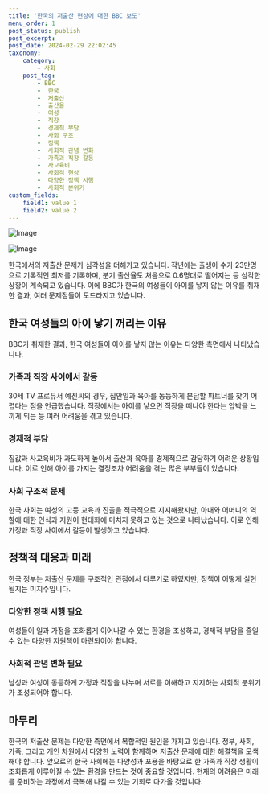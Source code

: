 ```yaml
---
title: '한국의 저출산 현상에 대한 BBC 보도'
menu_order: 1
post_status: publish
post_excerpt: 
post_date: 2024-02-29 22:02:45
taxonomy:
    category:
        - 사회
    post_tag:
        - BBC
        -  한국
        -  저출산
        -  출산율
        -  여성
        -  직장
        -  경제적 부담
        -  사회 구조
        -  정책
        -  사회적 관념 변화
        -  가족과 직장 갈등
        -  사교육비
        -  사회적 현상
        -  다양한 정책 시행
        -  사회적 분위기
custom_fields:
    field1: value 1
    field2: value 2
---
```


![Image](https://imgnews.pstatic.net/image/081/2024/02/29/0003433811_001_20240229083701138.jpg?type=w647)

![Image](https://imgnews.pstatic.net/image/081/2024/02/29/0003433811_002_20240229083701277.jpg?type=w647)

한국에서의 저출산 문제가 심각성을 더해가고 있습니다. 작년에는 출생아 수가 23만명으로 기록적인 최저를 기록하며, 분기 출산율도 처음으로 0.6명대로 떨어지는 등 심각한 상황이 계속되고 있습니다. 이에 BBC가 한국의 여성들이 아이를 낳지 않는 이유를 취재한 결과, 여러 문제점들이 도드라지고 있습니다.
## 한국 여성들의 아이 낳기 꺼리는 이유
BBC가 취재한 결과, 한국 여성들이 아이를 낳지 않는 이유는 다양한 측면에서 나타났습니다. 
### 가족과 직장 사이에서 갈등
30세 TV 프로듀서 예진씨의 경우, 집안일과 육아를 동등하게 분담할 파트너를 찾기 어렵다는 점을 언급했습니다. 직장에서는 아이를 낳으면 직장을 떠나야 한다는 압박을 느끼게 되는 등 여러 어려움을 겪고 있습니다.
### 경제적 부담
집값과 사교육비가 과도하게 높아서 출산과 육아를 경제적으로 감당하기 어려운 상황입니다. 이로 인해 아이를 가지는 결정조차 어려움을 겪는 많은 부부들이 있습니다.
### 사회 구조적 문제
한국 사회는 여성의 고등 교육과 진출을 적극적으로 지지해왔지만, 아내와 어머니의 역할에 대한 인식과 지원이 현대화에 미치지 못하고 있는 것으로 나타났습니다. 이로 인해 가정과 직장 사이에서 갈등이 발생하고 있습니다.
## 정책적 대응과 미래
한국 정부는 저출산 문제를 구조적인 관점에서 다루기로 하였지만, 정책이 어떻게 실현될지는 미지수입니다. 
### 다양한 정책 시행 필요
여성들이 일과 가정을 조화롭게 이어나갈 수 있는 환경을 조성하고, 경제적 부담을 줄일 수 있는 다양한 지원책이 마련되어야 합니다.
### 사회적 관념 변화 필요
남성과 여성이 동등하게 가정과 직장을 나누며 서로를 이해하고 지지하는 사회적 분위기가 조성되어야 합니다.
## 마무리
한국의 저출산 문제는 다양한 측면에서 복합적인 원인을 가지고 있습니다. 정부, 사회, 가족, 그리고 개인 차원에서 다양한 노력이 함께하며 저출산 문제에 대한 해결책을 모색해야 합니다. 앞으로의 한국 사회에는 다양성과 포용을 바탕으로 한 가족과 직장 생활이 조화롭게 이루어질 수 있는 환경을 만드는 것이 중요할 것입니다. 현재의 어려움은 미래를 준비하는 과정에서 극복해 나갈 수 있는 기회로 다가올 것입니다.
